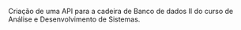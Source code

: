 Criação de uma API para a cadeira de Banco de dados II do curso de Análise e Desenvolvimento de Sistemas.
